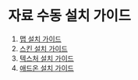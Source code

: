 # 자료 수동 설치 가이드

1. [맵 설치 가이드](./map/index.md)
2. [스킨 설치 가이드](./skin/index.md)
3. [텍스처 설치 가이드](./texture/index.md)
4. [애드온 설치 가이드](./addon/index.md)